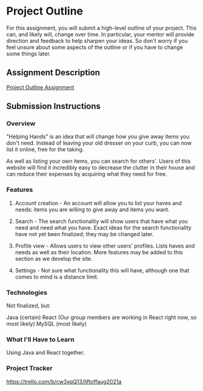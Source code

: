 # Project Outline
For this assignment, you will submit a high-level outline of your project. This can, and likely will, change over time. In particular, your mentor will provide direction and feedback to help sharpen your ideas. So don't worry if you feel unsure about some aspects of the outline or if you have to change some things later.

## Assignment Description
[Project Outline Assignment](https://education.launchcode.org/liftoff/modules/assignments/project-outline)

## Submission Instructions

### Overview

"Helping Hands" is an idea that will change how you give away items you don't need.
Instead of leaving your old dresser on your curb, you can now list it online, free 
for the taking.

As well as listing your own items, you can search for others'. Users of this website will
find it incredibly easy to decrease the clutter in their house and can reduce their expenses
by acquiring what they need for free. 

### Features

1. Account creation - An account will allow you to list your haves and needs: items you are
    willing to give away and items you want.
   
2. Search - The search functionality will show users that have what you need and need what
    you have. Exact ideas for the search functionality have not yet been finalized; they
    may be changed later.
   
3. Profile view - Allows users to view other users' profiles. Lists haves and needs as well
    as their location. More features may be added to this section as we develop the site.
   
4. Settings - Not sure what functionality this will have, although one that comes to mind 
    is a distance limit.
   
### Technologies

Not finalized, but:

Java (certain)
React (Our group members are working in React right now, so most likely)
MySQL (most likely)

### What I'll Have to Learn

Using Java and React together.

### Project Tracker
https://trello.com/b/cw3xqQ13/liftoffaug2021a